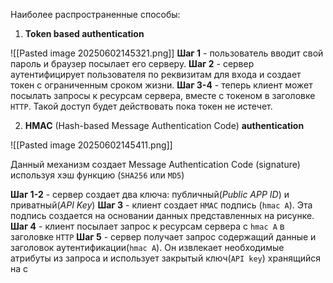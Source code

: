 Наиболее распространенные способы:
1. **Token based authentication**

![[Pasted image 20250602145321.png]]
	**Шаг 1** - пользователь вводит свой пароль и браузер посылает его серверу.
	**Шаг 2** - сервер аутентифицирует пользователя по реквизитам для входа и создает токен с ограниченным сроком жизни.
	**Шаг 3-4** - теперь клиент может посылать запросы к ресурсам сервера, вместе с токеном в заголовке `HTTP`. Такой доступ будет действовать пока токен не истечет.

2. **HMAC** (Hash-based Message Authentication Code) **authentication**

![[Pasted image 20250602145411.png]]

Данный механизм создает Message Authentication Code (signature) используя хэш функцию (`SHA256` или `MD5`)

**Шаг 1-2** - сервер создает два ключа: публичный(*Public APP ID*) и приватный(*API Key*)
**Шаг 3** - клиент создает `HMAC` подпись (`hmac A`). Эта подпись создается на основании данных представленных на рисунке.
**Шаг 4** - клиент посылает запрос к ресурсам сервера с `hmac A` в заголовке `HTTP`
**Шаг 5** - сервер получает  запрос содержащий данные и заголовок аутентификации(`hmac A`). Он извлекает необходимые атрибуты из запроса и использует закрытый ключ(`API key`) хранящийся на с


